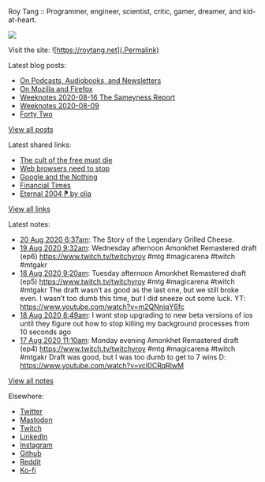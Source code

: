 Roy Tang :: Programmer, engineer, scientist, critic, gamer, dreamer, and kid-at-heart.

![](https://roytang.net/img/profile.jpg)

Visit the site: ![https://roytang.net](.Permalink)

Latest blog posts:
    

- [On Podcasts, Audiobooks, and Newsletters](https://roytang.net/2020/08/on-podcasts-audiobooks-and-newsletters/)
- [On Mozilla and Firefox](https://roytang.net/2020/08/on-mozilla-and-firefox/)
- [Weeknotes 2020-08-16 The Sameyness Report](https://roytang.net/2020/08/weeknotes-2020-08-16-the-sameyness-report/)
- [Weeknotes 2020-08-09](https://roytang.net/2020/08/weeknotes-08-09/)
- [Forty Two](https://roytang.net/2020/08/forty-two/)

[View all posts](https://roytang.net/blog)

Latest shared links:
    

- [The cult of the free must die](https://roytang.net/2020/08/the-cult-of-the-free-must-die/)
- [Web browsers need to stop](https://roytang.net/2020/08/web-browsers-need-to-stop/)
- [Google and the Nothing](https://roytang.net/2020/08/google-and-the-nothing/)
- [Financial Times](https://roytang.net/2020/08/financial-times/)
- [Eternal 2004 ⁋ by olia](https://roytang.net/2020/08/eternal-2004-pp-by-olia/)

[View all links](https://roytang.net/links)

Latest notes:
    

- [20 Aug 2020 6:37am](https://roytang.net/2020/08/1296335528766234625/): The Story of the Legendary Grilled Cheese.
- [19 Aug 2020 9:32am](https://roytang.net/2020/08/1296017132891910147/): Wednesday afternoon Amonkhet Remastered draft (ep6) https://www.twitch.tv/twitchyroy #mtg #magicarena #twitch #mtgakr
- [18 Aug 2020 9:20am](https://roytang.net/2020/08/1295651697302405120/): Tuesday afternoon Amonkhet Remastered draft (ep5) https://www.twitch.tv/twitchyroy #mtg #magicarena #twitch #mtgakr
The draft wasn&rsquo;t as good as the last one, but we still broke even. I wasn&rsquo;t too dumb this time, but I did sneeze out some luck. YT: https://www.youtube.com/watch?v=m2QNniqY6fc
- [18 Aug 2020 8:49am](https://roytang.net/2020/08/2d7fcd44f8a65f2078142cce92aa6b9a/): I wont stop upgrading to new beta versions of ios until they figure out how to stop killing my background processes from 10 seconds ago
- [17 Aug 2020 11:10am](https://roytang.net/2020/08/1295317142502608897/): Monday evening Amonkhet Remastered draft (ep4) https://www.twitch.tv/twitchyroy #mtg #magicarena #twitch #mtgakr
Draft was good, but I was too dumb to get to 7 wins D: https://www.youtube.com/watch?v=vcI0CRqRlwM

[View all notes](https://roytang.net/notes)

Elsewhere:

- [Twitter](https://twitter.com/roytang)
- [Mastodon](https://mastodon.technology/@roytang)
- [Twitch](https://twitch.tv/twitchyroy)
- [LinkedIn](https://www.linkedin.com/in/roytang)
- [Instagram](https://instagram.com/roytang0400)
- [Github](https://github.com/roytang)
- [Reddit](https://reddit.com/u/hungryroy)
- [Ko-fi](https://ko-fi.com/roytang)